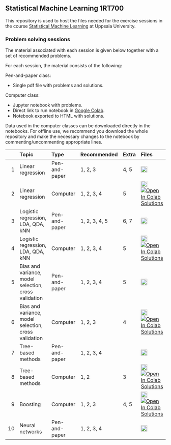 ## Statistical Machine Learning 1RT700

This repository is used to host the files needed for the exercise sessions in the course [Statistical Machine Learning](http://www.it.uu.se/edu/course/homepage/sml) at Uppsala University.

### Problem solving sessions
The material associated with each session is given below together with a set of recommended problems.

For each session, the material consists of the following:

Pen-and-paper class:
* Single pdf file with problems and solutions.

Computer class:
* Jupyter notebook with problems.
* Direct link to run notebook in [Google Colab](https://colab.research.google.com/).
* Notebook exported to HTML with solutions.

Data used in the computer classes can be downloaded directly in the notebooks.
For offline use, we recommend you download the whole repository and make the necessary changes to the notebook by commenting/uncommenting appropriate lines.

|    | Topic                                                | Type          | Recommended   | Extra | Files |
|---:|:-----------------------------------------------------|:--------------|:--------------|:------|:------| 
| 1  | Linear regression                                    | Pen-and-paper | 1, 2, 3       | 4, 5  | <a href="https://github.com/uu-sml/course-sml-public/raw/master/exercises/SML-ex_session1.pdf"  ><img src="https://upload.wikimedia.org/wikipedia/commons/8/87/PDF_file_icon.svg" alt="PDF"      title="Download pdf"      width="20" /></a> |
| 2  | Linear regression                                    | Computer      | 1, 2, 3, 4    | 5     | <a href="https://github.com/uu-sml/course-sml-public/raw/master/exercises/SML-ex_session2.ipynb"><img src="https://upload.wikimedia.org/wikipedia/commons/3/38/Jupyter_logo.svg"  alt="Notebook" title="Download notebook" width="20" /></a> [![Open In Colab](https://colab.research.google.com/assets/colab-badge.svg)](https://colab.research.google.com/github/uu-sml/course-sml-public/blob/master/exercises/SML-ex_session2.ipynb) <a href="https://uu-sml.github.io/course-sml-public/exercises/solutions/SML-ex-sol_session2.html">Solutions</a> |
| 3  | Logistic regression, LDA, QDA, kNN                   | Pen-and-paper | 1, 2, 3, 4, 5 | 6, 7  | <a href="https://github.com/uu-sml/course-sml-public/raw/master/exercises/SML-ex_session3.pdf"  ><img src="https://upload.wikimedia.org/wikipedia/commons/8/87/PDF_file_icon.svg" alt="PDF"      title="Download pdf"      width="20" /></a> |
| 4  | Logistic regression, LDA, QDA, kNN                   | Computer      | 1, 2, 3, 4    | 5     | <a href="https://github.com/uu-sml/course-sml-public/raw/master/exercises/SML-ex_session4.ipynb"><img src="https://upload.wikimedia.org/wikipedia/commons/3/38/Jupyter_logo.svg"  alt="Notebook" title="Download notebook" width="20" /></a> [![Open In Colab](https://colab.research.google.com/assets/colab-badge.svg)](https://colab.research.google.com/github/uu-sml/course-sml-public/blob/master/exercises/SML-ex_session4.ipynb) <a href="https://uu-sml.github.io/course-sml-public/exercises/solutions/SML-ex-sol_session4.html">Solutions</a> |
| 5  | Bias and variance, model selection, cross validation | Pen-and-paper | 1, 2, 3, 4    | 5     | <a href="https://github.com/uu-sml/course-sml-public/raw/master/exercises/SML-ex_session5.pdf"  ><img src="https://upload.wikimedia.org/wikipedia/commons/8/87/PDF_file_icon.svg" alt="PDF"      title="Download pdf"      width="20" /></a> |
| 6  | Bias and variance, model selection, cross validation | Computer      | 1, 2, 3       | 4     | <a href="https://github.com/uu-sml/course-sml-public/raw/master/exercises/SML-ex_session6.ipynb"><img src="https://upload.wikimedia.org/wikipedia/commons/3/38/Jupyter_logo.svg"  alt="Notebook" title="Download notebook" width="20" /></a> [![Open In Colab](https://colab.research.google.com/assets/colab-badge.svg)](https://colab.research.google.com/github/uu-sml/course-sml-public/blob/master/exercises/SML-ex_session6.ipynb) <a href="https://uu-sml.github.io/course-sml-public/exercises/solutions/SML-ex-sol_session6.html">Solutions</a> |
| 7  | Tree-based methods                                   | Pen-and-paper | 1, 2, 3, 4    |       | <a href="https://github.com/uu-sml/course-sml-public/raw/master/exercises/SML-ex_session7.pdf"  ><img src="https://upload.wikimedia.org/wikipedia/commons/8/87/PDF_file_icon.svg" alt="PDF"      title="Download pdf"      width="20" /></a> |
| 8  | Tree-based methods                                   | Computer      | 1, 2          | 3     | <a href="https://github.com/uu-sml/course-sml-public/raw/master/exercises/SML-ex_session8.ipynb"><img src="https://upload.wikimedia.org/wikipedia/commons/3/38/Jupyter_logo.svg"  alt="Notebook" title="Download notebook" width="20" /></a> [![Open In Colab](https://colab.research.google.com/assets/colab-badge.svg)](https://colab.research.google.com/github/uu-sml/course-sml-public/blob/master/exercises/SML-ex_session8.ipynb) <a href="https://uu-sml.github.io/course-sml-public/exercises/solutions/SML-ex-sol_session8.html">Solutions</a> |
| 9  | Boosting                                             | Computer      | 1, 2, 3       | 4, 5  | <a href="https://github.com/uu-sml/course-sml-public/raw/master/exercises/SML-ex_session9.ipynb"><img src="https://upload.wikimedia.org/wikipedia/commons/3/38/Jupyter_logo.svg"  alt="Notebook" title="Download notebook" width="20" /></a> [![Open In Colab](https://colab.research.google.com/assets/colab-badge.svg)](https://colab.research.google.com/github/uu-sml/course-sml-public/blob/master/exercises/SML-ex_session9.ipynb) <a href="https://uu-sml.github.io/course-sml-public/exercises/solutions/SML-ex-sol_session9.html">Solutions</a> |
| 10 | Neural networks                                      | Pen-and-paper | 1, 2, 3, 4    |       | <a href="https://github.com/uu-sml/course-sml-public/raw/master/exercises/SML-ex_session10.pdf" ><img src="https://upload.wikimedia.org/wikipedia/commons/8/87/PDF_file_icon.svg" alt="PDF"      title="Download pdf"      width="20" /></a> |
